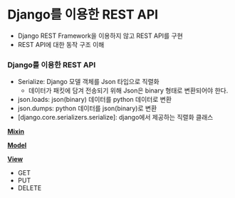 # Django를 이용한 REST API
- Django REST Framework을 이용하지 않고 REST API를 구현
- REST API에 대한 동작 구조 이해



### Django를 이용한 REST API

- Serialize: Django 모델 객체를 Json 타입으로 직렬화
  - 데이터가 패킷에 담겨 전송되기 위해 Json은 binary 형태로 변환되어야 한다.
- json.loads: json(binary) 데이터를 python 데이터로 변환
- json.dumps: python 데이터를 json(binary)로 변환
- [django.core.serializers.serialize]: django에서 제공하는 직렬화 클래스

**[Mixin](https://github.com/navill/pure_restapi/tree/master/src/updates/api#mixin)**

**[Model](https://github.com/navill/pure_restapi/tree/master/src/updates#model)**

**[View](https://github.com/navill/pure_restapi/tree/master/src/updates/api#view)**

- GET
- PUT
- DELETE